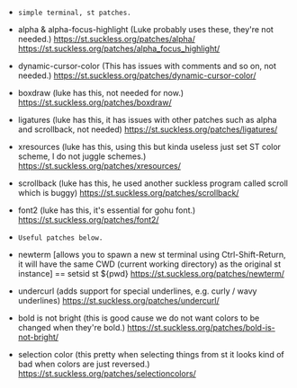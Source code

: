 - `simple terminal, st patches.`

- alpha & alpha-focus-highlight (Luke probably uses these, they're not needed.)
https://st.suckless.org/patches/alpha/
https://st.suckless.org/patches/alpha_focus_highlight/

- dynamic-cursor-color (This has issues with comments and so on, not needed.)
https://st.suckless.org/patches/dynamic-cursor-color/

- boxdraw (luke has this, not needed for now.)
https://st.suckless.org/patches/boxdraw/

- ligatures (luke has this, it has issues with other patches such as alpha and scrollback, not needed)
https://st.suckless.org/patches/ligatures/

- xresources (luke has this, using this but kinda useless just set ST color scheme, I do not juggle schemes.)
https://st.suckless.org/patches/xresources/

- scrollback (luke has this, he used another suckless program called scroll which is buggy)
https://st.suckless.org/patches/scrollback/

- font2 (luke has this, it's essential for gohu font.)
https://st.suckless.org/patches/font2/

- `Useful patches below.`

- newterm [allows you to spawn a new st terminal using Ctrl-Shift-Return, it will have the same CWD (current working directory) as the original st instance] == setsid st ${pwd}
https://st.suckless.org/patches/newterm/

- undercurl (adds support for special underlines, e.g. curly / wavy underlines)
https://st.suckless.org/patches/undercurl/

- bold is not bright (this is good cause we do not want colors to be changed when they're bold.)
https://st.suckless.org/patches/bold-is-not-bright/

- selection color (this pretty when selecting things from st it looks kind of bad when colors are just reversed.)
https://st.suckless.org/patches/selectioncolors/
